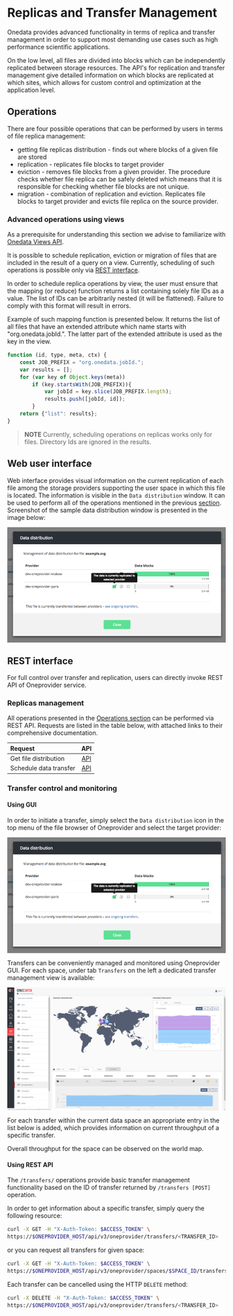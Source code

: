 # Replicas and Transfer Management

<!-- toc -->

Onedata provides advanced functionality in terms of replica and transfer management 
in order to support most demanding use cases such as high performance scientific applications.

On the low level, all files are divided into blocks which can be independently replicated 
between storage resources. The API's for replication and transfer management give detailed 
information on which blocks are replicated at which sites, which allows for custom control 
and optimization at the application level.

## Operations
There are four possible operations that can be performed by users in terms of file replica management:
* getting file replicas distribution - finds out where blocks of a given file are stored
* replication - replicates file blocks to target provider
* eviction - removes file blocks from a given provider. The procedure checks whether 
file replica can be safely deleted which means that it is responsible for checking whether 
file blocks are not unique. 
* migration - combination of replication and eviction. Replicates file blocks 
to target provider and evicts file replica on the source provider.

### Advanced operations using views
As a prerequisite for understanding this section we advise to familiarize with 
[Onedata Views API](metadata.md#advanced-metadata-queries).

It is possible to schedule replication, eviction or migration of files that are included 
in the result of a query on a view. Currently, scheduling of such operations is possible 
only via [REST interface](#rest-interface).

In order to schedule replica operations by view, the user must ensure that the mapping (or reduce) 
function returns a list containing solely file IDs as a value. The list of IDs can be arbitrarily 
nested (it will be flattened). Failure to comply with this format will result in errors.

Example of such mapping function is presented below. It returns the list of all files that have 
an extended attribute which name starts with "org.onedata.jobId.".
The latter part of the extended attribute is used as the key in the view. 
```javascript
function (id, type, meta, ctx) {
    const JOB_PREFIX = "org.onedata.jobId.";
    var results = [];
    for (var key of Object.keys(meta))
        if (key.startsWith(JOB_PREFIX)){
            var jobId = key.slice(JOB_PREFIX.length);
            results.push([jobId, id]);
        }
    return {"list": results};
}
```
> **NOTE**
> Currently, scheduling operations on replicas works only for files. Directory Ids are ignored in the results.


## Web user interface

Web interface provides visual information on the current replication of each file among 
the storage providers supporting the user space in which this file is located.
The information is visible in the `Data distribution` window. It can be used to perform 
all of the operations mentioned in the previous [section](#operations).
Screenshot of the sample data distribution window is presented in the image below:

<img  style="display:block;margin:0 auto;" src="../img/transfers_menu.png">

## REST interface

For full control over transfer and replication, users can directly invoke REST API of Oneprovider service.

### Replicas management

All operations presented in the [Operations section](#operations) can be performed via REST API.
Requests are listed in the table below, with attached links to their comprehensive documentation.

| Request                                     |                                               API                                              |
|:--------------------------------------------|:----------------------------------------------------------------------------------------------:|
| Get file distribution                       | [API](https://onedata.org/#/home/api/latest/oneprovider?anchor=operation/get_file_distribution)|
| Schedule data transfer                      | [API](https://onedata.org/#/home/api/latest/oneprovider?anchor=operation/create_transfer)      |
 
### Transfer control and monitoring

#### Using GUI
In order to initiate a transfer, simply select the `Data distribution` icon in the top
menu of the file browser of Oneprovider and select the target provider:

<img  style="display:block;margin:0 auto;" src="../img/transfers_menu.png">


Transfers can be conveniently managed and monitored using Oneprovider GUI. 
For each space, under tab `Transfers` on the left a dedicated transfer management
view is available:

<img  style="display:block;margin:0 auto;" src="../img/transfers.png">

For each transfer within the current data space an appropriate entry in the list below is
added, which provides information on current throughput of a specific transfer.

Overall throughput for the space can be observed on the world map.

#### Using REST API

The `/transfers/` operations provide basic transfer management functionality based on the ID 
of transfer returned by `/transfers [POST]` operation.

In order to get information about a specific transfer, simply query the following resource:

```bash
curl -X GET -H "X-Auth-Token: $ACCESS_TOKEN" \
https://$ONEPROVIDER_HOST/api/v3/oneprovider/transfers/<TRANSFER_ID>
```

or you can request all transfers for given space:
```bash
curl -X GET -H "X-Auth-Token: $ACCESS_TOKEN" \
https://$ONEPROVIDER_HOST/api/v3/oneprovider/spaces/$SPACE_ID/transfers
```

Each transfer can be cancelled using the HTTP `DELETE` method:
```bash
curl -X DELETE -H "X-Auth-Token: $ACCESS_TOKEN" \
https://$ONEPROVIDER_HOST/api/v3/oneprovider/transfers/<TRANSFER_ID>
```
